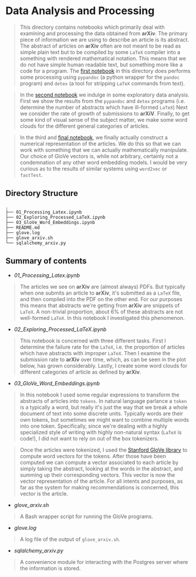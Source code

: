 # Data Analysis and Processing


> This directory contains notebooks which primarily deal with examining and processing the data obtained from __arXiv__. The primary piece of information we are using to describe an article is its abstract. The abstract of articles on __arXiv__ often are not meant to be read as simple plain text but to be compiled by some `LaTeX` compiler into a something with rendered mathematical notation. This means that we do not have simple human readable text, but something more like a code for a program. The [first notebook](01_Processing_Latex.ipynb) in this directory does performs some processing using `pypandoc` (a python wrapper for the `pandoc` program) and `detex` (a tool for stripping `LaTeX` commands from text).  

> In the [second notebook](02_Exploring_Processed_LaTeX.ipynb) we indulge in some exploratory data analysis. First we show the results from the `pypandoc` and `detex` programs (i.e. determine the number of abstracts which have ill-formed `LaTeX`) Next we consider the rate of growth of submissions to __arXiV__. Finally, to get some kind of visual sense of the subject matter, we make some word clouds for the different general categories of articles.

> In the third and [final notebook](03_GloVe_Word_Embeddings.ipynb), we finally actually construct a numerical representation of the articles. We do this so that we can work with something that we can actually mathematically manipulate. Our choice of GloVe vectors is, while not arbitrary, certainly not a condemnation of any other word embedding models. I would be very curious as to the results of similar systems using `word2vec` or `fastTest`.


## Directory Structure

```
.
├── 01_Processing_Latex.ipynb
├── 02_Exploring_Processed_LaTeX.ipynb
├── 03_GloVe_Word_Embeddings.ipynb
├── README.md
├── glove.log
├── glove_arxiv.sh
└── sqlalchemy_arxiv.py
```

## Summary of contents

* *01_Processing_Latex.ipynb*

> The articles we see on __arXiv__ are (almost always) PDFs. But typically when one submits an article to __arXiv__, it's submitted as a `LaTeX` file, and then compiled into the PDF on the other end. For our purposes this means that abstracts we're getting from __arXiv__ are snippets of `LaTeX`. A non-trivial proportion, about 6% of these abstracts are not well-formed `LaTeX`. In this notebook I investigated this phenomenon.

* *02_Exploring_Processed_LaTeX.ipynb*

> This notebook is concerned with three different tasks. First I determine the failure rate for the `LaTeX`, i.e. the proportion of articles which have abstracts with improper `LaTeX`. Then I examine the submission rate to __arXiv__ over time, which, as can be seen in the plot below, has grown considerably. Lastly, I create some word clouds for different categories of article as defined by __arXiv__.


* *03_GloVe_Word_Embeddings.ipynb*

> In this notebook I used some regular expressions to transform the abstracts of articles into `tokens`. In natural language parlance a `token` is a typically a word, but really it's just the way that we break a whole document of text into some discrete units. Typically words are their own tokens, but sometimes we might want to combine multiple words into one token. Specifically, since we're dealing with a highly specialized style of writing with highly non-natural syntax (`LaTeX` is code!), I did not want to rely on out of the box tokenizers.

> Once the articles were tokenized, I used the [Stanford GloVe library](https://nlp.stanford.edu/pubs/glove.pdf) to compute word vectors for the tokens. After those have been computed we can compute a vector associated to each article by simply taking the abstract, looking at the words in the abstract, and summing up their corresponding vectors. This vector is now the vector representation of the article. For all intents and purposes, as far as the system for making recommendations is concerned, this vector is the article.

* *glove_arxiv.sh*

>  A Bash wrapper script for running the GloVe programs.

* *glove.log*

> A log file of the output of `glove_arxiv.sh`.

* *sqlalchemy_arxiv.py*

> A convenience module for interacting with the Postgres server where the information is stored.
